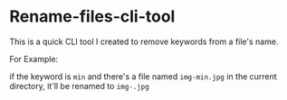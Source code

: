 # Rename-files-cli-tool
This is a quick CLI tool I created to remove keywords from a file's name.

For Example:

if the keyword is `min` and there's a file named `img-min.jpg` in the current directory, it'll be renamed to `img-.jpg`
